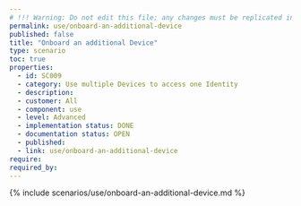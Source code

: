 ```yaml
---
# !!! Warning: Do not edit this file; any changes must be replicated in Excel !!!
permalink: use/onboard-an-additional-device
published: false
title: "Onboard an additional Device"
type: scenario
toc: true
properties:
  - id: SC009
  - category: Use multiple Devices to access one Identity
  - description:
  - customer: All
  - component: use
  - level: Advanced
  - implementation status: DONE
  - documentation status: OPEN
  - published:
  - link: use/onboard-an-additional-device
require:
required_by:
---
```


{% include scenarios/use/onboard-an-additional-device.md %}
